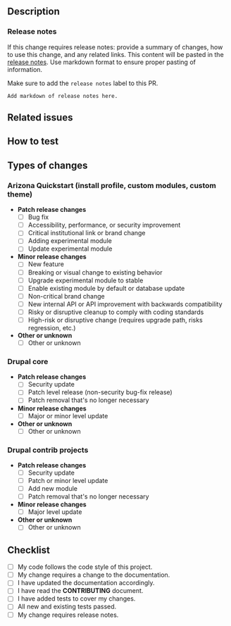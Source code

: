 <!--- Provide a general summary of your changes in the Title above -->

## Description
<!--- Describe your changes in detail (include keywords close/fix/resolve) -->

### Release notes
<!--- This section is intended to be deleted if there are no notes. -->
If this change requires release notes: provide a summary of changes, how to use this change, 
and any related links. This content will be pasted in the [release notes](https://github.com/az-digital/az_quickstart/releases). Use markdown format to ensure proper pasting of information.

Make sure to add the `release notes` label to this PR.

```
Add markdown of release notes here.
```

## Related issues
<!--- This project only accepts pull requests related to open issues -->
<!--- If suggesting a new feature or change, please discuss it in an issue first -->
<!--- If fixing a bug, there should be an issue describing it with steps to reproduce -->
<!--- Please link to the issue here: -->

## How to test
<!--- Please describe in detail how reviewers can test your changes -->
<!--- Include details of your testing environment and the tests you ran -->

## Types of changes
<!--- What types of changes does your code introduce? Put an `x` in all the boxes that apply: -->

### Arizona Quickstart (install profile, custom modules, custom theme)
- **Patch release changes**
   - [ ] Bug fix
   - [ ] Accessibility, performance, or security improvement
   - [ ] Critical institutional link or brand change
   - [ ] Adding experimental module
   - [ ] Update experimental module
- **Minor release changes**
   - [ ] New feature
   - [ ] Breaking or visual change to existing behavior
   - [ ] Upgrade experimental module to stable
   - [ ] Enable existing module by default or database update
   - [ ] Non-critical brand change
   - [ ] New internal API or API improvement with backwards compatibility
   - [ ] Risky or disruptive cleanup to comply with coding standards
   - [ ] High-risk or disruptive change (requires upgrade path, risks regression, etc.)
- **Other or unknown**
   - [ ] Other or unknown

### Drupal core
- **Patch release changes**
   - [ ] Security update
   - [ ] Patch level release (non-security bug-fix release)
   - [ ] Patch removal that's no longer necessary
- **Minor release changes**
   - [ ] Major or minor level update
- **Other or unknown**
   - [ ] Other or unknown

### Drupal contrib projects
- **Patch release changes**
   - [ ] Security update
   - [ ] Patch or minor level update
   - [ ] Add new module
   - [ ] Patch removal that's no longer necessary
- **Minor release changes**
   - [ ] Major level update
- **Other or unknown**
   - [ ] Other or unknown

## Checklist
<!--- Go over all the following points, and put an `x` in all the boxes that apply. -->
<!--- If you're unsure about any of these, don't hesitate to ask. We're here to help! -->
- [ ] My code follows the code style of this project.
- [ ] My change requires a change to the documentation.
- [ ] I have updated the documentation accordingly.
- [ ] I have read the **CONTRIBUTING** document.
- [ ] I have added tests to cover my changes.
- [ ] All new and existing tests passed.
- [ ] My change requires release notes.

